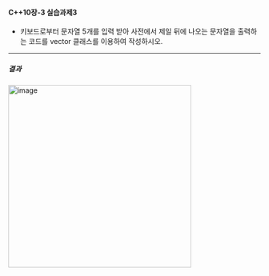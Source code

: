 #### C++10장-3 실습과제3
  * 키보드로부터 문자열 5개를 입력 받아 사전에서 제일 뒤에 나오는 문자열을 출력하는 코드를 vector 클래스를 이용하여 작성하시오.

---
##### 결과
<img width="365" alt="image" src="https://github.com/user-attachments/assets/154c019d-36b1-4ed6-ad04-6ae55c916cb2">

